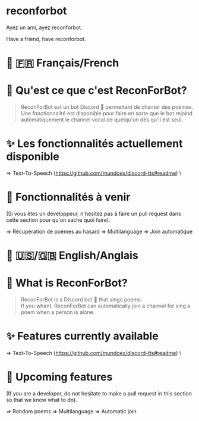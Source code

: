 # reconforbot
Ayez un ami, ayez reconforbot.

Have a friend, have reconforbot.


# 💬 🇫🇷 Français/French
# 🤔 Qu'est ce que c'est ReconForBot?

> ReconForBot est un bot Discord 🤖 permettant de chanter des poèmes. \
> Une fonctionnalité est disponible pour faire en sorte que le bot rejoind automatiquement le channel vocal de quelqu'un dès
> qu'il est seul.

# ✨ Les fonctionnalités actuellement disponible

=> Text-To-Speech (https://github.com/mundoex/discord-tts#readme) \

# 🎫 Fonctionnalités à venir
(Si vous êtes un développeur, n'hésitez pas à faire un pull request dans cette section pour qu'on sache quoi faire).

=> Récupération de poèmes au hasard
=> Multilanguage
=> Join automatique


# 💬 🇺🇸/🇬🇧 English/Anglais
# 🤔 What is ReconForBot?

> ReconForBot is a Discord bot 🤖 that sings poems. \
> If you whant, ReconForBot can automatically join a channel for sing a poem when a person is alone.

# ✨ Features currently available

=> Text-To-Speech (https://github.com/mundoex/discord-tts#readme) \

# 🎫 Upcoming features
(If you are a developer, do not hesitate to make a pull request in this section so that we know what to do).

=> Random poems
=> Multilanguage
=> Automatic join

